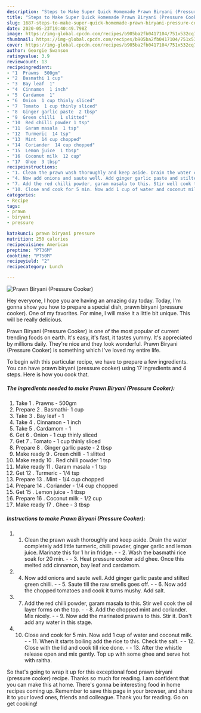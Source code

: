 ```yaml
---
description: "Steps to Make Super Quick Homemade Prawn Biryani (Pressure Cooker)"
title: "Steps to Make Super Quick Homemade Prawn Biryani (Pressure Cooker)"
slug: 1687-steps-to-make-super-quick-homemade-prawn-biryani-pressure-cooker
date: 2020-05-23T19:40:49.798Z
image: https://img-global.cpcdn.com/recipes/b905ba2fb0417104/751x532cq70/prawn-biryani-pressure-cooker-recipe-main-photo.jpg
thumbnail: https://img-global.cpcdn.com/recipes/b905ba2fb0417104/751x532cq70/prawn-biryani-pressure-cooker-recipe-main-photo.jpg
cover: https://img-global.cpcdn.com/recipes/b905ba2fb0417104/751x532cq70/prawn-biryani-pressure-cooker-recipe-main-photo.jpg
author: Georgie Swanson
ratingvalue: 3.9
reviewcount: 13
recipeingredient:
- "1  Prawns  500gm"
- "2  Basmathi 1 cup"
- "3  Bay leaf  1"
- "4  Cinnamon  1 inch"
- "5  Cardamom  1"
- "6  Onion  1 cup thinly sliced"
- "7  Tomato  1 cup thinly sliced"
- "8  Ginger garlic paste  2 tbsp"
- "9  Green chilli  1 slitted"
- "10  Red chilli powder 1 tsp"
- "11  Garam masala  1 tsp"
- "12  Turmeric  14 tsp"
- "13  Mint  14 cup chopped"
- "14  Coriander  14 cup chopped"
- "15  Lemon juice  1 tbsp"
- "16  Coconut milk  12 cup"
- "17  Ghee  3 tbsp"
recipeinstructions:
- "1. Clean the prawn wash thoroughly and keep aside. Drain the water completely add little turmeric, chilli powder, ginger garlic and lemon juice. Marinate this for 1 hr in fridge.  2. Wash the basmathi rice soak for 20 min.  3. Heat pressure cooker add ghee. Once this melted add cinnamon, bay leaf and cardamom."
- "4. Now add onions and saute well. Add ginger garlic paste and stilted green chilli.  5. Saute till the raw smells goes off.  6. Now add the chopped tomatoes and cook it turns mushy. Add salt."
- "7. Add the red chilli powder, garam masala to this. Stir well cook the oil layer forms on the top.   8. Add the chopped mint and coriander. Mix nicely.  9. Now add the marinated prawns to this. Stir it. Don&#39;t add any water in this stage."
- "10. Close and cook for 5 min. Now add 1 cup of water and coconut milk.  11. When it starts boiling add the rice to this. Check the salt.  12. Close with the lid and cook till rice done.  13. After the whistle release open and mix gently. Top up with some ghee and serve hot with raitha."
categories:
- Recipe
tags:
- prawn
- biryani
- pressure

katakunci: prawn biryani pressure 
nutrition: 250 calories
recipecuisine: American
preptime: "PT36M"
cooktime: "PT50M"
recipeyield: "2"
recipecategory: Lunch

---
```



![Prawn Biryani (Pressure Cooker)](https://img-global.cpcdn.com/recipes/b905ba2fb0417104/751x532cq70/prawn-biryani-pressure-cooker-recipe-main-photo.jpg)

Hey everyone, I hope you are having an amazing day today. Today, I'm gonna show you how to prepare a special dish, prawn biryani (pressure cooker). One of my favorites. For mine, I will make it a little bit unique. This will be really delicious.

Prawn Biryani (Pressure Cooker) is one of the most popular of current trending foods on earth. It's easy, it's fast, it tastes yummy. It's appreciated by millions daily. They're nice and they look wonderful. Prawn Biryani (Pressure Cooker) is something which I've loved my entire life.




To begin with this particular recipe, we have to prepare a few ingredients. You can have prawn biryani (pressure cooker) using 17 ingredients and 4 steps. Here is how you cook that.

<!--inarticleads1-->

##### The ingredients needed to make Prawn Biryani (Pressure Cooker):

1. Take 1 . Prawns - 500gm
1. Prepare 2 . Basmathi- 1 cup
1. Take 3 . Bay leaf - 1
1. Take 4 . Cinnamon - 1 inch
1. Take 5 . Cardamom - 1
1. Get 6 . Onion - 1 cup thinly sliced
1. Get 7 . Tomato - 1 cup thinly sliced
1. Prepare 8 . Ginger garlic paste - 2 tbsp
1. Make ready 9 . Green chilli - 1 slitted
1. Make ready 10 . Red chilli powder 1 tsp
1. Make ready 11 . Garam masala - 1 tsp
1. Get 12 . Turmeric - 1/4 tsp
1. Prepare 13 . Mint - 1/4 cup chopped
1. Prepare 14 . Coriander - 1/4 cup chopped
1. Get 15 . Lemon juice - 1 tbsp
1. Prepare 16 . Coconut milk - 1/2 cup
1. Make ready 17 . Ghee - 3 tbsp




<!--inarticleads2-->

##### Instructions to make Prawn Biryani (Pressure Cooker):

1. 1. Clean the prawn wash thoroughly and keep aside. Drain the water completely add little turmeric, chilli powder, ginger garlic and lemon juice. Marinate this for 1 hr in fridge. -  - 2. Wash the basmathi rice soak for 20 min. -  - 3. Heat pressure cooker add ghee. Once this melted add cinnamon, bay leaf and cardamom.
1. 4. Now add onions and saute well. Add ginger garlic paste and stilted green chilli. -  - 5. Saute till the raw smells goes off. -  - 6. Now add the chopped tomatoes and cook it turns mushy. Add salt.
1. 7. Add the red chilli powder, garam masala to this. Stir well cook the oil layer forms on the top.  -  - 8. Add the chopped mint and coriander. Mix nicely. -  - 9. Now add the marinated prawns to this. Stir it. Don&#39;t add any water in this stage.
1. 10. Close and cook for 5 min. Now add 1 cup of water and coconut milk. -  - 11. When it starts boiling add the rice to this. Check the salt. -  - 12. Close with the lid and cook till rice done. -  - 13. After the whistle release open and mix gently. Top up with some ghee and serve hot with raitha.




So that's going to wrap it up for this exceptional food prawn biryani (pressure cooker) recipe. Thanks so much for reading. I am confident that you can make this at home. There's gonna be interesting food in home recipes coming up. Remember to save this page in your browser, and share it to your loved ones, friends and colleague. Thank you for reading. Go on get cooking!
